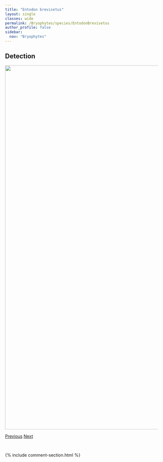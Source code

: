 ```yaml
---
title: "Entodon brevisetus"
layout: single
classes: wide
permalink: /Bryophytes/species/EntodonBrevisetus
author_profile: false
sidebar:
  nav: "Bryophytes"
---
```


<h2>Detection</h2>

<a href="https://drive.google.com/uc?export=view&id=1V31bvlbTRE2MaxZ_tzxboJoRqfc-YmcG">
<img src="https://drive.google.com/uc?export=view&id=1V31bvlbTRE2MaxZ_tzxboJoRqfc-YmcG" height = "1200" width = "800">
</a>


<a href="/DevelopmentWebsite/Bryophytes/species/EncalyptaVulgaris" class="pagination--pager" title="Encalypta vulgaris">Previous</a> <a href="/DevelopmentWebsite/Bryophytes/species/EntodonCladorrhizans" class="pagination--pager" title="Entodon cladorrhizans">Next</a>

<p>&nbsp;</p>

{% include comment-section.html %}
